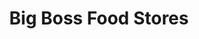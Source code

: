 ---
title: "Big Boss Food Stores"
url: /defuniak-springs/big-boss-food-stores/
shop: Lebensmittel
---